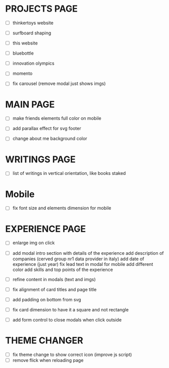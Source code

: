 # PROJECTS PAGE
- [ ] thinkertoys website
- [ ] surfboard shaping
- [ ] this website
- [ ] bluebottle
- [ ] innovation olympics
- [ ] momento
- [ ] fix carousel (remove modal just shows imgs)


# MAIN PAGE
- [ ] make friends elements full color on mobile
- [ ] add parallax effect for svg footer
- [ ] change about me background color


# WRITINGS PAGE
- [ ] list of writings in vertical orientation, like books staked


# Mobile
- [ ] fix font size and elements dimension for mobile


# EXPERIENCE PAGE
- [ ] enlarge img on click
- [ ] add modal intro section with details of the experience
        add description of companies (cerved group nr1 data provider in italy)
        add date of experience (just year)
        fix lead text in modal for mobile
        add different color
        add skills and top points of the experience
- [ ] refine content in modals (text and imgs)
- [ ] fix alignment of card titles and page title
- [ ] add padding on bottom from svg
- [ ] fix card dimension to have it a square and not rectangle
- [ ] add form control to close modals when click outside


# THEME CHANGER
- [ ] fix theme change to show correct icon (improve js script)
- [ ] remove flick when reloading page